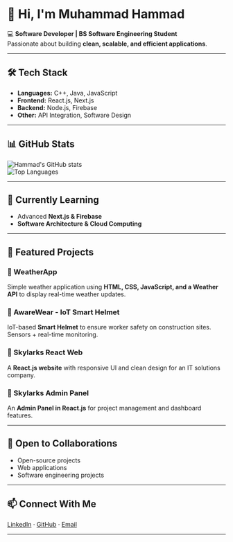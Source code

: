# 👋 Hi, I'm Muhammad Hammad  

💻 **Software Developer | BS Software Engineering Student**  
Passionate about building **clean, scalable, and efficient applications**.  

---

## 🛠️ Tech Stack  
- **Languages:** C++, Java, JavaScript  
- **Frontend:** React.js, Next.js  
- **Backend:** Node.js, Firebase  
- **Other:** API Integration, Software Design  

---

## 📊 GitHub Stats  
![Hammad's GitHub stats](https://github-readme-stats.vercel.app/api?username=Hammad-Solutions&show_icons=true&theme=dark)  
![Top Languages](https://github-readme-stats.vercel.app/api/top-langs/?username=Hammad-Solutions&layout=compact&theme=dark)  

---

## 🌱 Currently Learning  
- Advanced **Next.js & Firebase**  
- **Software Architecture & Cloud Computing**  

---

## 🚀 Featured Projects  

### 🔹 WeatherApp
Simple weather application using **HTML, CSS, JavaScript, and a Weather API** to display real-time weather updates.

### 🔹 AwareWear - IoT Smart Helmet
IoT-based **Smart Helmet** to ensure worker safety on construction sites. Sensors + real-time monitoring.

### 🔹 Skylarks React Web
A **React.js website** with responsive UI and clean design for an IT solutions company.

### 🔹 Skylarks Admin Panel
An **Admin Panel in React.js** for project management and dashboard features.

---

## 🤝 Open to Collaborations  
- Open-source projects  
- Web applications  
- Software engineering projects  

---

## 📫 Connect With Me  
[LinkedIn](https://linkedin.com/in/YourLinkedInHere) · [GitHub](https://github.com/Hammad-Solutions) · [Email](mailto:m6784104@gmail.com)  

---
